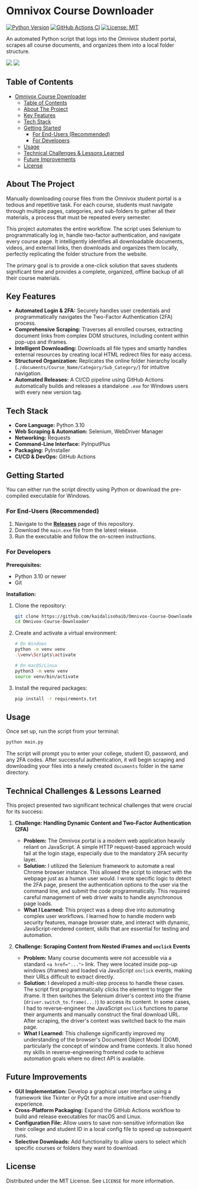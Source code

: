 # Omnivox Course Downloader

[![Python Version](https://img.shields.io/badge/python-3.10-blue.svg)](https://www.python.org/downloads/)
[![GitHub Actions CI](https://github.com/kaidalisohaib/Omnivox-Course-Downloader/actions/workflows/create-executable.yml/badge.svg)](https://github.com/kaidalisohaib/Omnivox-Course-Downloader/actions)
[![License: MIT](https://img.shields.io/badge/License-MIT-yellow.svg)](https://opensource.org/licenses/MIT)

An automated Python script that logs into the Omnivox student portal, scrapes all course documents, and organizes them into a local folder structure.

![](./assets/start.png)
![](./assets/end.png)

## Table of Contents

- [Omnivox Course Downloader](#omnivox-course-downloader)
  - [Table of Contents](#table-of-contents)
  - [About The Project](#about-the-project)
  - [Key Features](#key-features)
  - [Tech Stack](#tech-stack)
  - [Getting Started](#getting-started)
    - [For End-Users (Recommended)](#for-end-users-recommended)
    - [For Developers](#for-developers)
  - [Usage](#usage)
  - [Technical Challenges \& Lessons Learned](#technical-challenges--lessons-learned)
  - [Future Improvements](#future-improvements)
  - [License](#license)

## About The Project

Manually downloading course files from the Omnivox student portal is a tedious and repetitive task. For each course, students must navigate through multiple pages, categories, and sub-folders to gather all their materials, a process that must be repeated every semester.

This project automates the entire workflow. The script uses Selenium to programmatically log in, handle two-factor authentication, and navigate every course page. It intelligently identifies all downloadable documents, videos, and external links, then downloads and organizes them locally, perfectly replicating the folder structure from the website.

The primary goal is to provide a one-click solution that saves students significant time and provides a complete, organized, offline backup of all their course materials.

## Key Features

-   **Automated Login & 2FA:** Securely handles user credentials and programmatically navigates the Two-Factor Authentication (2FA) process.
-   **Comprehensive Scraping:** Traverses all enrolled courses, extracting document links from complex DOM structures, including content within pop-ups and iframes.
-   **Intelligent Downloading:** Downloads all file types and smartly handles external resources by creating local HTML redirect files for easy access.
-   **Structured Organization:** Replicates the online folder hierarchy locally (`./documents/Course_Name/Category/Sub_Category/`) for intuitive navigation.
-   **Automated Releases:** A CI/CD pipeline using GitHub Actions automatically builds and releases a standalone `.exe` for Windows users with every new version tag.

## Tech Stack

-   **Core Language:** Python 3.10
-   **Web Scraping & Automation:** Selenium, WebDriver Manager
-   **Networking:** Requests
-   **Command-Line Interface:** PyInputPlus
-   **Packaging:** PyInstaller
-   **CI/CD & DevOps:** GitHub Actions

## Getting Started

You can either run the script directly using Python or download the pre-compiled executable for Windows.

### For End-Users (Recommended)

1.  Navigate to the [**Releases**](https://github.com/kaidalisohaib/Omnivox-Course-Downloader/releases) page of this repository.
2.  Download the `main.exe` file from the latest release.
3.  Run the executable and follow the on-screen instructions.

### For Developers

**Prerequisites:**

-   Python 3.10 or newer
-   Git

**Installation:**

1.  Clone the repository:
    ```sh
    git clone https://github.com/kaidalisohaib/Omnivox-Course-Downloader.git
    cd Omnivox-Course-Downloader
    ```
2.  Create and activate a virtual environment:
    ```sh
    # On Windows
    python -m venv venv
    .\venv\Scripts\activate

    # On macOS/Linux
    python3 -m venv venv
    source venv/bin/activate
    ```
3.  Install the required packages:
    ```sh
    pip install -r requirements.txt
    ```

## Usage

Once set up, run the script from your terminal:

```sh
python main.py
```

The script will prompt you to enter your college, student ID, password, and any 2FA codes. After successful authentication, it will begin scraping and downloading your files into a newly created `documents` folder in the same directory.

## Technical Challenges & Lessons Learned

This project presented two significant technical challenges that were crucial for its success:

1.  **Challenge: Handling Dynamic Content and Two-Factor Authentication (2FA)**
    -   **Problem:** The Omnivox portal is a modern web application heavily reliant on JavaScript. A simple HTTP request-based approach would fail at the login stage, especially due to the mandatory 2FA security layer.
    -   **Solution:** I utilized the Selenium framework to automate a real Chrome browser instance. This allowed the script to interact with the webpage just as a human user would. I wrote specific logic to detect the 2FA page, present the authentication options to the user via the command line, and submit the code programmatically. This required careful management of web driver waits to handle asynchronous page loads.
    -   **What I Learned:** This project was a deep dive into automating complex user workflows. I learned how to handle modern web security features, manage browser state, and interact with dynamic, JavaScript-rendered content, skills that are essential for testing and automation.

2.  **Challenge: Scraping Content from Nested iFrames and `onclick` Events**
    -   **Problem:** Many course documents were not accessible via a standard `<a href="...">` link. They were located inside pop-up windows (iframes) and loaded via JavaScript `onclick` events, making their URLs difficult to extract directly.
    -   **Solution:** I developed a multi-step process to handle these cases. The script first programmatically clicks the element to trigger the iframe. It then switches the Selenium driver's context into the iframe (`driver.switch_to.frame(...)`) to access its content. In some cases, I had to reverse-engineer the JavaScript `onclick` functions to parse their arguments and manually construct the final download URL. After scraping, the driver's context was switched back to the main page.
    -   **What I Learned:** This challenge significantly improved my understanding of the browser's Document Object Model (DOM), particularly the concept of window and frame contexts. It also honed my skills in reverse-engineering frontend code to achieve automation goals where no direct API is available.

## Future Improvements

-   **GUI Implementation:** Develop a graphical user interface using a framework like Tkinter or PyQt for a more intuitive and user-friendly experience.
-   **Cross-Platform Packaging:** Expand the GitHub Actions workflow to build and release executables for macOS and Linux.
-   **Configuration File:** Allow users to save non-sensitive information like their college and student ID in a local config file to speed up subsequent runs.
-   **Selective Downloads:** Add functionality to allow users to select which specific courses or folders they want to download.

## License

Distributed under the MIT License. See `LICENSE` for more information.